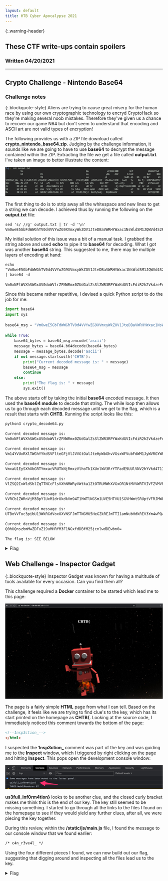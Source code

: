 ```yaml
---
layout: default
title: HTB Cyber Apocalypse 2021
---
```


{:.warning-header}
## These CTF write-ups contain spoilers

### Written 04/20/2021

---

## Crypto Challenge - Nintendo Base64
### Challenge notes

{:.blockquote-style}
Aliens are trying to cause great misery for the human race by using our own cryptographic technology to encryd CryptoHack so they're making several noob mistakes. Therefore they've given us a chance to recover our game N64 but don't seem to understand that encoding and ASCII art are not valid types of encryption!


The following provides us with a ZIP file download called **crypto_nintendo_base64.zip**. Judging by the challenge information, it sounds like we are going to have to use **base64** to decrypt the message contained within the ZIP. Extracting the file we get a file called **output.txt**. I've taken an image to better illustrate the content:

<img src="/assets/images/01_nintendo64_decode_ascii_text.jpg">

The first thing to do is to strip away all the whitespace and new lines to get a string we can decode. I achieved thus by running the following on the **output.txt** file:

```shell
sed 's/ //g' output.txt | tr -d '\n'
Vm0weE5GbFdWWGhTV0d4VVYwZG9XVmxyWkZOV1JteDBaVWRHYWxac1NsWldSM1JQWVd4S2RHVkljRmRpUjJoMlZrZHplRmRHVm5WaVJtUlhUVEZLZVZkV1VrZFpWMUpHVDFaV1ZtSkdXazlXYWtwdlYxWmFjbHBFVWxWTlZXdzBWa2MxVTFSc1duTlhiR2hXWWtaS1dGVXhXbUZTTVdSelYyczFWMkY2VmtwV2JURXdZakZrU0ZOc2JGWmlSa3BYV1d0YVlVMHhjRVpYYlVaVFRWWmFlVmt3VlRGV01ERkhZak5rVjJFeVRYaFdha3BIVmpGU2NtRkdXbWxoTTBKWVYxWlNSMWxXWkVkVmJGWlRZbXMxY2xWc1VsZFRiR1J5VjJ0a1YySkdjRVpWVmxKV1VGRTlQUT09
```

My initial solution of this issue was a bit of a manual task. I grabbed the string above and used **echo** to pipe it to **base64** for decoding. What I got was another **base64** string. This suggested to me, there may be multiple layers of encoding at hand:

```shell
echo "Vm0weE5GbFdWWGhTV0d4VVYwZG9XVmxyWkZOV1JteDBaVWRHYWxac1NsWldSM1JQWVd4S2RHVkljRmRpUjJoMlZrZHplRmRHVm5WaVJtUlhUVEZLZVZkV1VrZFpWMUpHVDFaV1ZtSkdXazlXYWtwdlYxWmFjbHBFVWxWTlZXdzBWa2MxVTFSc1duTlhiR2hXWWtaS1dGVXhXbUZTTVdSelYyczFWMkY2VmtwV2JURXdZakZrU0ZOc2JGWmlSa3BYV1d0YVlVMHhjRVpYYlVaVFRWWmFlVmt3VlRGV01ERkhZak5rVjJFeVRYaFdha3BIVmpGU2NtRkdXbWxoTTBKWVYxWlNSMWxXWkVkVmJGWlRZbXMxY2xWc1VsZFRiR1J5VjJ0a1YySkdjRVpWVmxKV1VGRTlQUT09" | base64 -d

Vm0xNFlWVXhSWGxUV0doWVlrZFNWRmx0ZUdGalZsSlZWR3RPYWxKdGVIcFdiR2h2VkdzeFdGVnViRmRXTTFKeVdWUkdZV1JGT1ZWVmJGWk9WakpvV1ZaclpEUlVNVWw0Vkc1U1RsWnNXbGhWYkZKWFUxWmFSMWRzV2s1V2F6VkpWbTEwYjFkSFNsbFZiRkpXWWtaYU0xcEZXbUZTTVZaeVkwVTFWMDFHYjNkV2EyTXhWakpHVjFScmFGWmlhM0JYV1ZSR1lWZEdVbFZTYms1clVsUldTbGRyV2tkV2JGcEZVVlJWUFE9PQ==
```

Since this became rather repetitive, I devised a quick Python script to do the job for me:

```python
import base64
import sys

base64_msg = "Vm0weE5GbFdWWGhTV0d4VVYwZG9XVmxyWkZOV1JteDBaVWRHYWxac1NsWldSM1JQWVd4S2RHVkljRmRpUjJoMlZrZHplRmRHVm5WaVJtUlhUVEZLZVZkV1VrZFpWMUpHVDFaV1ZtSkdXazlXYWtwdlYxWmFjbHBFVWxWTlZXdzBWa2MxVTFSc1duTlhiR2hXWWtaS1dGVXhXbUZTTVdSelYyczFWMkY2VmtwV2JURXdZakZrU0ZOc2JGWmlSa3BYV1d0YVlVMHhjRVpYYlVaVFRWWmFlVmt3VlRGV01ERkhZak5rVjJFeVRYaFdha3BIVmpGU2NtRkdXbWxoTTBKWVYxWlNSMWxXWkVkVmJGWlRZbXMxY2xWc1VsZFRiR1J5VjJ0a1YySkdjRVpWVmxKV1VGRTlQUT09%"

while True:
    base64_bytes = base64_msg.encode('ascii')
    message_bytes = base64.b64decode(base64_bytes)
    message = message_bytes.decode('ascii')
    if not message.startswith('CHTB'):
        print("Current decoded message is: " + message)
        base64_msg = message
        continue
    else:
        print("The flag is: " + message)
        sys.exit()
```

The above starts off by taking the initial **base64** encoded message. It then used the **base64 module** to decode that string. The while loop then allows us to go through each decoded message until we get to the flag, which is a result that starts with **CHTB**. Running the script looks like this:

```shell
python3 crypto_decode64.py

Current decoded message is: Vm0xNFlWVXhSWGxUV0doWVlrZFNWRmx0ZUdGalZsSlZWR3RPYWxKdGVIcFdiR2h2VkdzeFdGVnViRmRXTTFKeVdWUkdZV1JGT1ZWVmJGWk9WakpvV1ZaclpEUlVNVWw0Vkc1U1RsWnNXbGhWYkZKWFUxWmFSMWRzV2s1V2F6VkpWbTEwYjFkSFNsbFZiRkpXWWtaYU0xcEZXbUZTTVZaeVkwVTFWMDFHYjNkV2EyTXhWakpHVjFScmFGWmlhM0JYV1ZSR1lWZEdVbFZTYms1clVsUldTbGRyV2tkV2JGcEZVVlJWUFE9PQ==

Current decoded message is: Vm14YVUxRXlTWGhYYkdSVFlteGFjVlJVVGtOalJteHpWbGhvVGsxWFVubFdWM1JyWVRGYWRFOVVVbFZOVjJoWVZrZDRUMUl4VG5STlZsWlhVbFJXU1ZaR1dsWk5WazVJVm10b1dHSllVbFJWYkZaM1pFWmFSMVZyY0U1V01Gb3dWa2MxVjJGV1RraFZia3BXWVRGYVdGUlVSbk5rUlRWSldrWkdWbFpFUVRVPQ==

Current decoded message is: VmxaU1EySXhXbGRTYmxacVRUTkNjRmxzVlhoTk1XUnlWV3RrYTFadE9UUlVNV2hYVkd4T1IxTnRNVlZXUlRWSVZGWlZNVk5IVmtoWGJYUlRVbFZ3ZEZaR1VrcE5WMFowVkc1V2FWTkhVbkpWYTFaWFRURnNkRTVJWkZGVlZEQTU=

Current decoded message is: VlZSQ2IxWldSblZqTTNCcFlsVXhNMWRyVWtka1ZtOTRUMWhXVGxOR1NtMVVWRTVIVFZVMVNHVkhXbXRTUlVwdFZGUkpNV0Z0VG5WaVNHUnJVa1ZXTTFsdE5IZFFVVDA5

Current decoded message is: VVRCb1ZWRnVjM3BpYlUxM1drUkdkVm94T1hWTlNGSm1UVE5HTVU1SGVHWmtSRUptVFRJMWFtTnViSGRrUkVWM1ltNHdQUT09

Current decoded message is: UTBoVVFuc3pibU13WkRGdVoxOXVNSFJmTTNGMU5HeGZkREJmTTI1amNubHdkREV3Ym4wPQ==

Current decoded message is: Q0hUQnszbmMwZDFuZ19uMHRfM3F1NGxfdDBfM25jcnlwdDEwbn0=

The flag is: SEE BELOW 
```

<details>
<summary>Flag</summary>
<div><pre><code>CHTB{3nc0d1ng_n0t_3qu4l_t0_3ncrypt10n}</code></pre>
</div>
</details>

## Web Challenge - Inspector Gadget

{:.blockquote-style}
Inspector Gadget was known for having a multitude of tools available for every occasion. Can you find them all?


This challenge required a **Docker** container to be started which lead me to this page:

<img src="/assets/images/01_inspector_gadget_home_page.jpg">

The page is a fairly simple **HTML** page from what I can tell. Based on the challenge, it feels like we are trying to find clue's to the key, which has its start printed on the homepage as **CHTB{**. Looking at the source code, I immediately noticed this comment towards the bottom of the page:

```html
<!--1nsp3ction_-->
</html>
```

I suspected the **1nsp3ction_** comment was part of the key and  was guiding me to the **Inspect** window, which I triggered by right clicking on the page and hitting **Inspect**. This pops open the development console window:

<img src="/assets/images/02_inspector_gadget_console_window.jpg">

**us3full_Inf0rm4tion}** looks to be another clue, and the closed curly bracket makes me think this is the end of our key. The key still seemed to be missing something. I started to go through all the links to the files I found on the homepage to see if they would yield any further clues, after all, we were piecing the key together.

During this review, within the **/static/js/main.js** file, I found the message to our console window that we found earlier:

```html
/* c4n_r3ve4l_ */
```
Using the four different pieces I found, we can now build out our flag, suggesting that digging around and inspecting all the files lead us to the key.
<details>
<summary>Flag</summary>
<div><pre><code>CHTB{1nsp3ction_c4n_r3ve4l_us3full_Inf0rm4tion}</code></pre>
</div>
</details>
